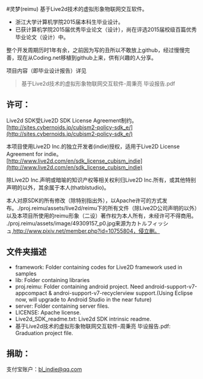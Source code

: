 #灵梦(reimu)
基于Live2d技术的虚拟形象物联网交互软件。

* 浙江大学计算机学院2015届本科生毕业设计。
* 已获计算机学院2015届优秀毕业论文（设计），尚在评选2015届校级百篇优秀毕业论文（设计）中。

整个开发周期历时1年有余，之前因为写的丑所以不敢放上github，经过慢慢完善，现在从Coding.net移植到github上来，供有兴趣的人分享。

项目内容（即毕业设计报告）详见
> 基于Live2d技术的虚拟形象物联网交互软件-周秉亮 毕设报告.pdf

## 许可：

Live2d SDK受Live2D SDK License Agreement制约。
[http://sites.cybernoids.jp/cubism2-policy-sdk_e/](http://sites.cybernoids.jp/cubism2-policy-sdk_e/)

本项目使用Live2D Inc.的独立开发者(indie)授权，适用于Live2D License Agreement for indie。
[http://www.live2d.com/en/sdk_license_cubism_indie](http://www.live2d.com/en/sdk_license_cubism_indie)

除Live2D Inc.声明或暗喻的知识产权等相关权利归Live2D Inc.所有，或其他特别声明的以外，其余属于本人(thatblstudio)。

本人对原SDK的所有修改（除特别指出外），以Apache许可的方式发布。./proj.reimu/assets/live2d/reimu下的所有文件（除Live2D公司声明的以外）以及本项目所使用的reimu形象（二设）著作权为本人所有，未经许可不得商用。
./proj.reimu/assets/image/49309157_p0.jpg来源为カトルフィッシュ,http://www.pixiv.net/member.php?id=10755804，侵立删。

## 文件夹描述
* framework: Folder containing codes for Live2D framework used in samples
* lib: Folder containing libraries
* proj.reimu: Folder containing android project. Need android-support-v7-appcompact & androi-support-v7-recyclerview support.(Using Eclipse now, will upgrade to Android Studio in the near future)
* server: Folder containing server files.
* LICENSE: Apache license.
* Live2d_SDK_readme.txt: Live2d SDK intrinsic readme.
* 基于Live2d技术的虚拟形象物联网交互软件-周秉亮 毕设报告.pdf: Graduation project file.

## 捐助：

支付宝账户：bl_indie@qq.com